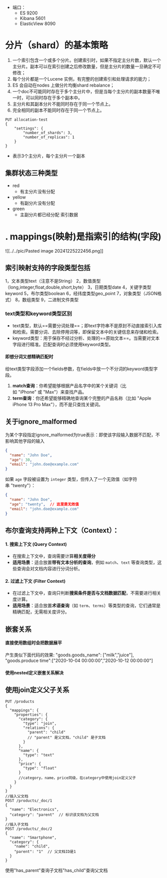 - 端口：
	- ES 9200
	- Kibana 5601
	- ElasticView 8090
# 分片（shard）的基本策略
1. 一个索引包含一个或多个分片。创建索引时，如果不指定主分片数，默认一个主分片。副本可以在索引创建之后修改数量，但是主分片的数量一旦确定不可修改；
2. 每个分片都是一个Lucene 实例，有完整的创建索引和处理请求的能力；
3. ES 会自动在nodes 上做分片均衡shard rebalance；
4. 一个doc不可能同时存在于多个主分片中，但是当每个主分片的副本数量不唯一时，可以同时存在于多个副本中。
5. 主分片和其副本分片不能同时存在于同一个节点上。
6. 完全相同的副本不能同时存在于同一个节点上。
```
PUT allocation-test
{
	"settings": {
		"number_of_shards": 3,
		"number_of_replicas": 1
	}
}
```
- 表示3个主分片，每个主分片一个副本
## 集群状态三种类型
- red
	- 有主分片没有分配
- yellow
	- 有副分片没有分配
- green
	- 主副分片都已经分配
索引数据
# . mappings(映射)是指索引的结构(字段)
![[../../pic/Pasted image 20241225222456.png]]
## 索引映射支持的字段类型包括
1，文本类型text（注意不是String）
2，数值类型（long,integer,float,double,short,byte）
3，日期类型date
4，关键字类型keyword
5，布尔类型boolean
6，经纬度类型geo_point
7，对象类型（JSON格式）
8，数组类型
9，二进制文件类型
### text类型和keyword类型区别
- text类型，默认==需要分词处理==；即text字符串不是原封不动直接索引入库和检索。需要分词、去除停用词等，即保留文本中的关键信息来存储和检索。
- keyword类型：用于保存不经过分析、处理的==原始文本==。当需要对文本字段进行精准。匹配查询时必须使用keyword类型。
#### 即想分词又想精确匹配时
给text类型字段添加一个fields参数，在fields中放一个不分词的keyword类型字段。
1. **match查询**：你希望能够根据产品名字中的某个关键词（比如 "iPhone" 或 "Max"）来查找产品。
2. **term查询**：你还希望能够精确地查询某个完整的产品名称（比如 "Apple iPhone 13 Pro Max"），而不是只查找关键词。

## 关于ignore_malformed
为某个字段指定ignore_malformed为true表示：即使该字段输入数据不匹配，不影响其他字段的输入
```json
{
  "name": "John Doe",
  "age": 30,
  "email": "john.doe@example.com"
}
```

如果 `age` 字段被设置为 `integer` 类型，但传入了一个无效值（如字符串 "twenty"）：

```json
{
  "name": "John Doe",
  "age": "twenty",  // 这里是无效值
  "email": "john.doe@example.com"
}
```
## 布尔查询支持两种上下文（Context）：
#### 1. **搜索上下文 (Query Context)**
- 在搜索上下文中，查询需要计算**相关度得分**
- **适用场景**：适合放置**带有文本分析的查询**，例如 `match`、`text` 等查询类型，这些查询会对文档内容进行分词分析。
#### 2. **过滤上下文 (Filter Context)**
- 在过滤上下文中，查询只判断**搜索条件是否与文档数据匹配**，不需要进行相关度计算。
- **适用场景**：适合放置**术语查询**（如 `term`、`terms`）等类型的查询，它们通常是精确匹配，无需相关度评分。
## 嵌套关系
#### 直接使用数组时会把数据展平
产生类似下面代码的效果:
"goods.goods_name": \["milk","juice"],
"goods.produce time":\["2020-10-04 00:00:00","2020-10-12 00:00:00"]
#### 使用nested定义嵌套关系解决
## 使用join定义父子关系
```
PUT /products
{
  "mappings": {
    "properties": {
      "category": {
        "type": "join",
        "relations": {
          "parent": "child"  
          // "parent" 是父文档，"child" 是子文档
        }
      },
      "name": {
        "type": "text"
      },
      "price": {
        "type": "float"
      }
      //category，name，price同级，在category中使用join定义父子
    }
  }
}
//插入父文档
POST /products/_doc/1
{
  "name": "Electronics",
  "category": "parent"  // 标识该文档为父文档
}
//插入子文档
POST /products/_doc/2
{
  "name": "Smartphone",
  "category": {
    "name": "child",
    "parent": "1"  // 父文档ID是1
  }
}
```
使用"has_parent"查询子文档"has_child"查询父文档